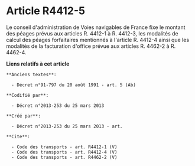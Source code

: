 # Article R4412-5

Le conseil d'administration de Voies navigables de France fixe le montant des péages prévus aux articles R. 4412-1 à R.
4412-3, les modalités de calcul des péages forfaitaires mentionnés à l'article R. 4412-4 ainsi que les modalités de la
facturation d'office prévue aux articles R. 4462-2 à R. 4462-4.

**Liens relatifs à cet article**

	**Anciens textes**:

	  - Décret n°91-797 du 20 août 1991 - art. 5 (Ab)

	**Codifié par**:

	  - Décret n°2013-253 du 25 mars 2013

	**Créé par**:

	  - Décret n°2013-253 du 25 mars 2013 - art.

	**Cite**:

	  - Code des transports - art. R4412-1 (V)
	  - Code des transports - art. R4412-4 (V)
	  - Code des transports - art. R4462-2 (V)
